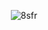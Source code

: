
<p align="center"> <img src="https://github-readme-stats.vercel.app/api?username=8sfr&show_icons=true&theme=gotham" alt="8sfr" />
